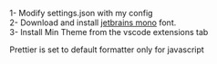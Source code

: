1- Modify settings.json with my config <br>
2- Download and install <a href="https://www.jetbrains.com/lp/mono/">jetbrains mono</a> font. <br>
3- Install Min Theme from the vscode extensions tab<br>

Prettier is set to default formatter only for javascript
